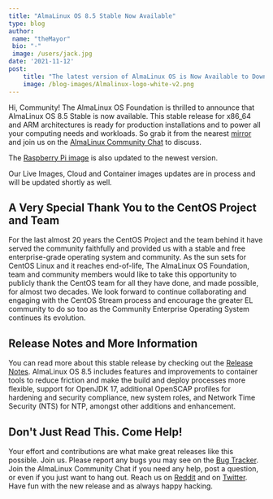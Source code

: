 ```yaml
---
title: "AlmaLinux OS 8.5 Stable Now Available"
type: blog
author: 
 name: "theMayor"
 bio: "-"
 image: /users/jack.jpg
date: '2021-11-12'
post:
    title: "The latest version of AlmaLinux OS is Now Available to Download. Read more about the updates and enhancements included in this release."
    image: /blog-images/Almalinux-logo-white-v2.png
---
```


Hi, Community! The AlmaLinux OS Foundation is thrilled to announce that AlmaLinux OS 8.5 Stable is now available. This stable release for x86_64 and ARM architectures is ready for production installations and to power all your computing needs and workloads. So grab it from the nearest [mirror](https://mirrors.almalinux.org/isos) and join us on the [AlmaLinux Community Chat](https://chat.almalinux.org/) to discuss.

The [Raspberry Pi image](https://github.com/AlmaLinux/raspberry-pi/) is also updated to the newest version.

Our Live Images, Cloud and Container images updates are in process and will be updated shortly as well.

## A Very Special Thank You to the CentOS Project and Team

For the last almost 20 years the CentOS Project and the team behind it have served the community faithfully and provided us with a stable and free enterprise-grade operating system and community. As the sun sets for CentOS Linux and it reaches end-of-life, The AlmaLinux OS Foundation, team and community members would like to take this opportunity to publicly thank the CentOS team for all they have done, and made possible, for almost two decades. We look forward to continue collaborating and engaging with the CentOS Stream process and encourage the greater EL community to do so too as the Community Enterprise Operating System continues its evolution.

## Release Notes and More Information

You can read more about this stable release by checking out the [Release Notes](https://wiki.almalinux.org/release-notes/8.5). AlmaLinux OS 8.5 includes features and improvements to container tools to reduce friction and make the build and deploy processes more flexible, support for OpenJDK 17, additional OpenSCAP profiles for hardening and security compliance, new system roles, and Network Time Security (NTS) for NTP, amongst other additions and enhancement.

## Don't Just Read This. Come Help!

Your effort and contributions are what make great releases like this possible. Join us. Please report any bugs you may see on the [Bug Tracker](https://bugs.almalinux.org/). Join the AlmaLinux Community Chat if you need any help, post a question, or even if you just want to hang out. Reach us on [Reddit](https://reddit.com/r/almalinux) and on [Twitter](https://twitter.com/almalinux). Have fun with the new release and as always happy hacking.